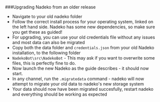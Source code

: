 ###Upgrading Nadeko from an older release

- Navigate to your old nadeko folder
- Follow the correct install process for your operating system, linked on the left hand side. Nadeko has some new dependencies, so make sure you get these as guided!
- For upgrading, you can use your old credentials file without any issues and most data can also be migrated
- Copy both the data folder and `credentials.json` from your old Nadeko installation, to the following folder
- `NadekoBot\src\NadekoBot` - This may ask if you want to overwrite some files, this is perfectly fine to do.
- Now launch the new Nadeko as the guide describes - it should now start.
- In any channel, run the `.migratedata` command - nadeko will now attempt to migrate your old data to nadeko's new storage system
- Your data should now have been migrated succesfully, restart nadeko and everything should be working as expected
